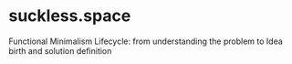 # suckless.space
Functional Minimalism Lifecycle: from understanding the problem to Idea birth and solution definition
